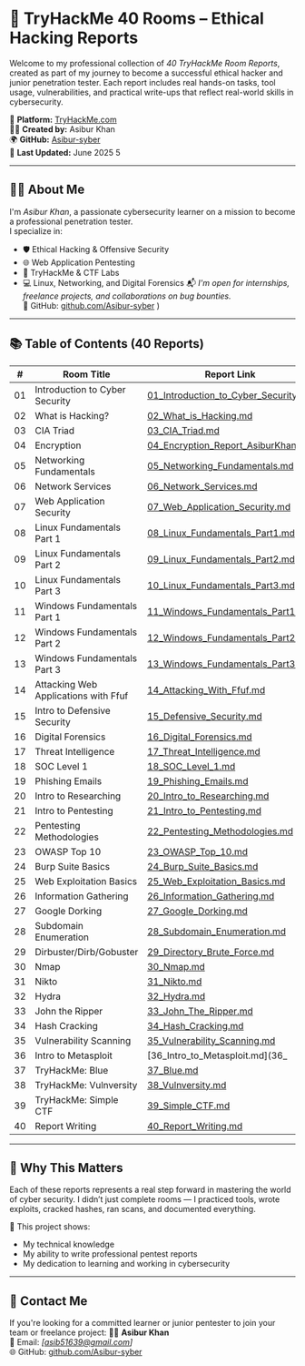 # 🚀 TryHackMe 40 Rooms – Ethical Hacking Reports

Welcome to my professional collection of *40 TryHackMe Room Reports*, created as part of my journey to become a successful ethical hacker and junior penetration tester. Each report includes real hands-on tasks, tool usage, vulnerabilities, and practical write-ups that reflect real-world skills in cybersecurity.

🔐 **Platform:** [TryHackMe.com](https://tryhackme.com/)  
👨‍💻 **Created by:** Asibur Khan  
🌍 **GitHub:** [Asibur-syber](https://github.com/Asibur-syber)  
📅 **Last Updated:** June 2025
5

---

## 🙋‍♂️ About Me

I'm *Asibur Khan*, a passionate cybersecurity learner on a mission to become a professional penetration tester.  
I specialize in:
- 🛡️ Ethical Hacking & Offensive Security
- 🌐 Web Application Pentesting
- 🧠 TryHackMe & CTF Labs
- 💻 Linux, Networking, and Digital Forensics
📬 *I'm open for internships, freelance projects, and collaborations on bug bounties.*  
🔗 GitHub: [github.com/Asibur-syber](https://github.com/Asibur-syber)
)

---

## 📚 Table of Contents (40 Reports)

| #  | Room Title                            | Report Link                                      |
|----|----------------------------------------|--------------------------------------------------|
| 01 | Introduction to Cyber Security         | [01_Introduction_to_Cyber_Security.md](01_Introduction_to_Cyber_Security_AsiburKhan.md) |
| 02 | What is Hacking?                       | [02_What_is_Hacking.md](02_What_is_Hacking_AsiburKhan) |
| 03 | CIA Triad                              | [03_CIA_Triad.md](03_CIA_Triad_AsiburKhan.md) |
| 04 | Encryption                             | [04_Encryption_Report_AsiburKhan.md](04_Encryption_Report_AsiburKhan.md) |
| 05 | Networking Fundamentals                | [05_Networking_Fundamentals.md](05_Networking_Fundamentals.md) |
| 06 | Network Services                       | [06_Network_Services.md](06_Network_Services.md) |
| 07 | Web Application Security               | [07_Web_Application_Security.md](07_Web_Application_Security.md) |
| 08 | Linux Fundamentals Part 1              | [08_Linux_Fundamentals_Part1.md](08_Linux_Fundamentals_Part1.md) |
| 09 | Linux Fundamentals Part 2              | [09_Linux_Fundamentals_Part2.md](09_Linux_Fundamentals_Part2.md) |
| 10 | Linux Fundamentals Part 3              | [10_Linux_Fundamentals_Part3.md](10_Linux_Fundamentals_Part3.md) |
| 11 | Windows Fundamentals Part 1            | [11_Windows_Fundamentals_Part1.md](11_Windows_Fundamentals_Part1.md) |
| 12 | Windows Fundamentals Part 2            | [12_Windows_Fundamentals_Part2.md](12_Windows_Fundamentals_Part2.md) |
| 13 | Windows Fundamentals Part 3            | [13_Windows_Fundamentals_Part3.md](13_Windows_Fundamentals_Part3.md) |
| 14 | Attacking Web Applications with Ffuf   | [14_Attacking_With_Ffuf.md](14_Attacking_With_Ffuf.md) |
| 15 | Intro to Defensive Security            | [15_Defensive_Security.md](15_Defensive_Security.md) |
| 16 | Digital Forensics                      | [16_Digital_Forensics.md](16_Digital_Forensics.md) |
| 17 | Threat Intelligence                    | [17_Threat_Intelligence.md](17_Threat_Intelligence.md) |
| 18 | SOC Level 1                            | [18_SOC_Level_1.md](18_SOC_Level_1.md) |
| 19 | Phishing Emails                        | [19_Phishing_Emails.md](19_Phishing_Emails.md) |
| 20 | Intro to Researching                   | [20_Intro_to_Researching.md](20_Intro_to_Researching.md) |
| 21 | Intro to Pentesting                    | [21_Intro_to_Pentesting.md](21_Intro_to_Pentesting.md) |
| 22 | Pentesting Methodologies               | [22_Pentesting_Methodologies.md](22_Pentesting_Methodologies.md) |
| 23 | OWASP Top 10                           | [23_OWASP_Top_10.md](23_OWASP_Top_10.md) |
| 24 | Burp Suite Basics                      | [24_Burp_Suite_Basics.md](24_Burp_Suite_Basics.md) |
| 25 | Web Exploitation Basics                | [25_Web_Exploitation_Basics.md](25_Web_Exploitation_Basics.md) |
| 26 | Information Gathering                  | [26_Information_Gathering.md](26_Information_Gathering.md) |
| 27 | Google Dorking                         | [27_Google_Dorking.md](27_Google_Dorking.md) |
| 28 | Subdomain Enumeration                  | [28_Subdomain_Enumeration.md](28_Subdomain_Enumeration.md) |
| 29 | Dirbuster/Dirb/Gobuster                | [29_Directory_Brute_Force.md](29_Directory_Brute_Force.md) |
| 30 | Nmap                                   | [30_Nmap.md](30_Nmap.md) |
| 31 | Nikto                                  | [31_Nikto.md](31_Nikto.md) |
| 32 | Hydra                                  | [32_Hydra.md](32_Hydra.md) |
| 33 | John the Ripper                        | [33_John_The_Ripper.md](33_John_The_Ripper.md) |
| 34 | Hash Cracking                          | [34_Hash_Cracking.md](34_Hash_Cracking.md) |
| 35 | Vulnerability Scanning                 | [35_Vulnerability_Scanning.md](35_Vulnerability_Scanning.md) |
| 36 | Intro to Metasploit                    | [36_Intro_to_Metasploit.md](36_
| 37 | TryHackMe: Blue                        | [37_Blue.md](37_Blue.md) |
| 38 | TryHackMe: Vulnversity                 | [38_Vulnversity.md](38_Vulnversity.md) |
| 39 | TryHackMe: Simple CTF                  | [39_Simple_CTF.md](39_Simple_CTF.md) |
| 40 | Report Writing                         | [40_Report_Writing.md](40_Report_Writing.md) |

---

## 🧠 Why This Matters

Each of these reports represents a real step forward in mastering the world of cyber security. I didn’t just complete rooms — I practiced tools, wrote exploits, cracked hashes, ran scans, and documented everything.

📌 This project shows:
- My technical knowledge
- My ability to write professional pentest reports
- My dedication to learning and working in cybersecurity

---

## 📩 Contact Me

If you're looking for a committed learner or junior pentester to join your team or freelance project:
🧑‍💻 **Asibur Khan**  
📧 Email: *[asib51639@gmail.com]*  
🌐 GitHub: [github.com/Asibur-syber](https://github.com/Asibur-syber)

